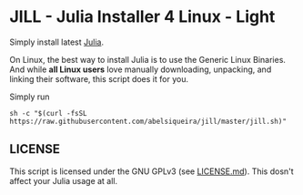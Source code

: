 # JILL - Julia Installer 4 Linux - Light

Simply install latest [Julia](https://julialang.org).

On Linux, the best way to install Julia is to use the Generic Linux
Binaries. And while **all Linux users** love manually downloading,
unpacking, and linking their software, this script does it for you.

Simply run

    sh -c "$(curl -fsSL https://raw.githubusercontent.com/abelsiqueira/jill/master/jill.sh)"

## LICENSE

This script is licensed under the GNU GPLv3 (see
[LICENSE.md](LICENSE.md)). This dosn't affect your Julia usage at all.
